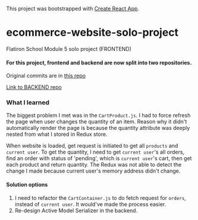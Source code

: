 This project was bootstrapped with [Create React App](https://github.com/facebook/create-react-app).

# ecommerce-website-solo-project

Flatiron School Module 5 solo project (FRONTEND)

#### For this project, frontend and backend are now split into two repositories.

Original commits are in [this repo](https://github.com/stomg7969/ecommerce-website-solo-project)

[Link to BACKEND repo](https://github.com/stomg7969/ecommerce-solo-project-backend)

### What I learned

The biggest problem I met was in the `CartProduct.js`. I had to force refresh the page when user changes the quantity of an item. Reason why it didn't automatically render the page is because the quantity attribute was deeply nested from what I stored in Redux store.

When website is loaded, get request is initiated to get all `products` and `current user`. To get the quantity, I need to get `current user`'s all orders, find an order with status of 'pending', which is `current user`'s cart, then get each product and return quantity. The Redux was not able to detect the change I made because current user's memory address didn't change.

#### Solution options

1. I need to refactor the `CartContainer.js` to do fetch request for `orders`, instead of `current user`. It would've made the process easier.
2. Re-design Active Model Serializer in the backend.
